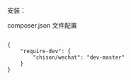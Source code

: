 <p>安装：</p>
<p>composer.json 文件配置</p>
<code>
{
    "require-dev": {
        "chison/wechat": "dev-master"
    }
}
</code>
